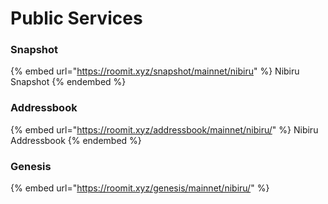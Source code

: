# Public Services

### Snapshot

{%  embed url="https://roomit.xyz/snapshot/mainnet/nibiru" %}
Nibiru Snapshot
{%  endembed %}

### Addressbook

{%  embed url="https://roomit.xyz/addressbook/mainnet/nibiru/" %}
Nibiru Addressbook
{%  endembed %}

### Genesis

{%  embed url="https://roomit.xyz/genesis/mainnet/nibiru/" %}
